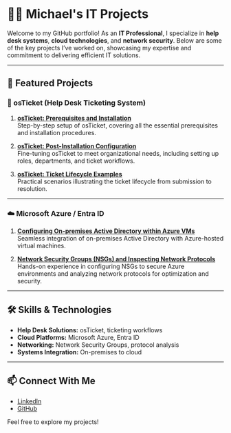 # 👨‍💻 Michael's IT Projects

Welcome to my GitHub portfolio! As an **IT Professional**, I specialize in **help desk systems**, **cloud technologies**, and **network security**. Below are some of the key projects I’ve worked on, showcasing my expertise and commitment to delivering efficient IT solutions.

---

## 🚀 Featured Projects

### 📝 osTicket (Help Desk Ticketing System)
1. **[osTicket: Prerequisites and Installation](https://github.com/michael-L2/osticket-prereqs/tree/main)**  
   Step-by-step setup of osTicket, covering all the essential prerequisites and installation procedures.

2. **[osTicket: Post-Installation Configuration](https://github.com/michael-L2/osticket-postinst/tree/main)**  
   Fine-tuning osTicket to meet organizational needs, including setting up roles, departments, and ticket workflows.

3. **[osTicket: Ticket Lifecycle Examples](https://github.com/michael-L2/osticket-lifecycle/tree/main)**  
   Practical scenarios illustrating the ticket lifecycle from submission to resolution.

---

### ☁️ Microsoft Azure / Entra ID
1. **[Configuring On-premises Active Directory within Azure VMs](https://github.com/michael-L2/activeDirectoryOnPrem/tree/main)**  
   Seamless integration of on-premises Active Directory with Azure-hosted virtual machines.

3. **[Network Security Groups (NSGs) and Inspecting Network Protocols](https://github.com/michael-L2/activeDirectoryGP/tree/main)**  
   Hands-on experience in configuring NSGs to secure Azure environments and analyzing network protocols for optimization and security.

---

## 🛠️ Skills & Technologies
- **Help Desk Solutions:** osTicket, ticketing workflows
- **Cloud Platforms:** Microsoft Azure, Entra ID
- **Networking:** Network Security Groups, protocol analysis
- **Systems Integration:** On-premises to cloud

---

## 📫 Connect With Me
- [LinkedIn](https://linkedin.com/in/michael-l-15a280273)
- [GitHub](https://github.com/michael-L2)

Feel free to explore my projects!
